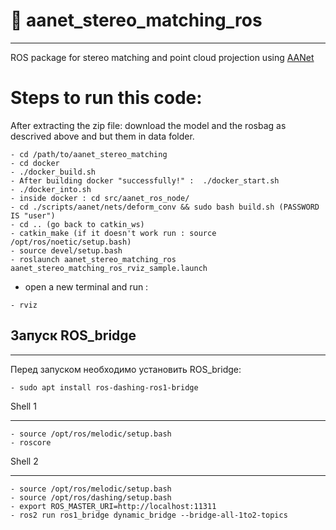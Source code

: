 # 📝 aanet_stereo_matching_ros #
***

ROS package for stereo matching and point cloud projection using [AANet](https://arxiv.org/abs/2004.09548)

# Steps to run this code:


After extracting the zip file: download the model and the rosbag as descrived above and but them in data folder.
```
- cd /path/to/aanet_stereo_matching
- cd docker
- ./docker_build.sh
- After building docker "successfully!" :  ./docker_start.sh
- ./docker_into.sh
- inside docker : cd src/aanet_ros_node/
- cd ./scripts/aanet/nets/deform_conv && sudo bash build.sh (PASSWORD IS "user")
- cd .. (go back to catkin_ws)
- catkin_make (if it doesn't work run : source /opt/ros/noetic/setup.bash)
- source devel/setup.bash
- roslaunch aanet_stereo_matching_ros aanet_stereo_matching_ros_rviz_sample.launch
```
- open a new terminal and run : 
``` 
- rviz 
```




## Запуск ROS_bridge
***
Перед запуском необходимо установить ROS_bridge:
```
- sudo apt install ros-dashing-ros1-bridge
```
Shell 1
***
```
- source /opt/ros/melodic/setup.bash
- roscore
```
Shell 2
***
```
- source /opt/ros/melodic/setup.bash
- source /opt/ros/dashing/setup.bash
- export ROS_MASTER_URI=http://localhost:11311
- ros2 run ros1_bridge dynamic_bridge --bridge-all-1to2-topics
